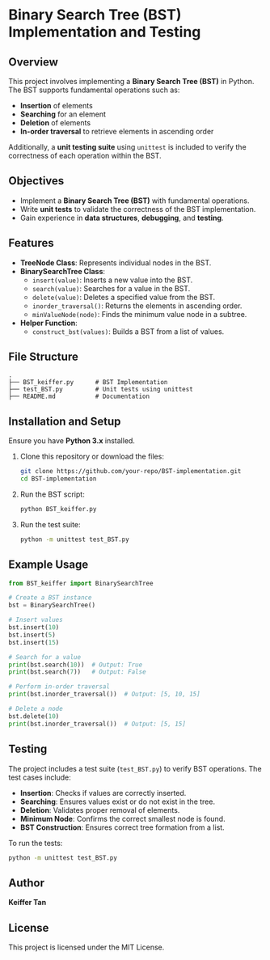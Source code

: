 # Binary Search Tree (BST) Implementation and Testing

## Overview
This project involves implementing a **Binary Search Tree (BST)** in Python. The BST supports fundamental operations such as:
- **Insertion** of elements
- **Searching** for an element
- **Deletion** of elements
- **In-order traversal** to retrieve elements in ascending order

Additionally, a **unit testing suite** using `unittest` is included to verify the correctness of each operation within the BST.

## Objectives
- Implement a **Binary Search Tree (BST)** with fundamental operations.
- Write **unit tests** to validate the correctness of the BST implementation.
- Gain experience in **data structures**, **debugging**, and **testing**.

## Features
- **TreeNode Class**: Represents individual nodes in the BST.
- **BinarySearchTree Class**:
  - `insert(value)`: Inserts a new value into the BST.
  - `search(value)`: Searches for a value in the BST.
  - `delete(value)`: Deletes a specified value from the BST.
  - `inorder_traversal()`: Returns the elements in ascending order.
  - `minValueNode(node)`: Finds the minimum value node in a subtree.
- **Helper Function**:
  - `construct_bst(values)`: Builds a BST from a list of values.

## File Structure
```
.
├── BST_keiffer.py      # BST Implementation
├── test_BST.py         # Unit tests using unittest
├── README.md           # Documentation
```

## Installation and Setup
Ensure you have **Python 3.x** installed.

1. Clone this repository or download the files:
   ```sh
   git clone https://github.com/your-repo/BST-implementation.git
   cd BST-implementation
   ```
2. Run the BST script:
   ```sh
   python BST_keiffer.py
   ```
3. Run the test suite:
   ```sh
   python -m unittest test_BST.py
   ```

## Example Usage
```python
from BST_keiffer import BinarySearchTree

# Create a BST instance
bst = BinarySearchTree()

# Insert values
bst.insert(10)
bst.insert(5)
bst.insert(15)

# Search for a value
print(bst.search(10))  # Output: True
print(bst.search(7))   # Output: False

# Perform in-order traversal
print(bst.inorder_traversal())  # Output: [5, 10, 15]

# Delete a node
bst.delete(10)
print(bst.inorder_traversal())  # Output: [5, 15]
```

## Testing
The project includes a test suite (`test_BST.py`) to verify BST operations. The test cases include:
- **Insertion**: Checks if values are correctly inserted.
- **Searching**: Ensures values exist or do not exist in the tree.
- **Deletion**: Validates proper removal of elements.
- **Minimum Node**: Confirms the correct smallest node is found.
- **BST Construction**: Ensures correct tree formation from a list.

To run the tests:
```sh
python -m unittest test_BST.py
```

## Author
**Keiffer Tan**

## License
This project is licensed under the MIT License.

